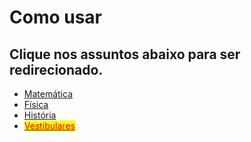 # Como usar

## Clique nos assuntos abaixo para ser redirecionado.&#x20;

* [Matemática](broken-reference)
* [Física](broken-reference)
* [História](broken-reference)
* [<mark style="color:red;">Vestibulares</mark>](broken-reference)

